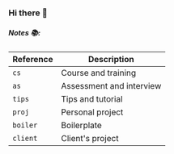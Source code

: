 ### Hi there 👋

<!--
**engkuazrul/engkuazrul** is a ✨ _special_ ✨ repository because its `README.md` (this file) appears on your GitHub profile.

Here are some ideas to get you started:

- 🔭 I’m currently working on ...
- 🌱 I’m currently learning ...
- 👯 I’m looking to collaborate on ...
- 🤔 I’m looking for help with ...
- 💬 Ask me about ...
- 📫 How to reach me: ...
- 😄 Pronouns: ...
- ⚡ Fun fact: ...
-->

##### Notes 📚:

| Reference | Description |
| --- | --- |
| `cs` | Course and training |
| `as` | Assessment and interview |
| `tips` | Tips and tutorial |
| `proj` | Personal project |
| `boiler` | Boilerplate |
| `client` | Client's project |
